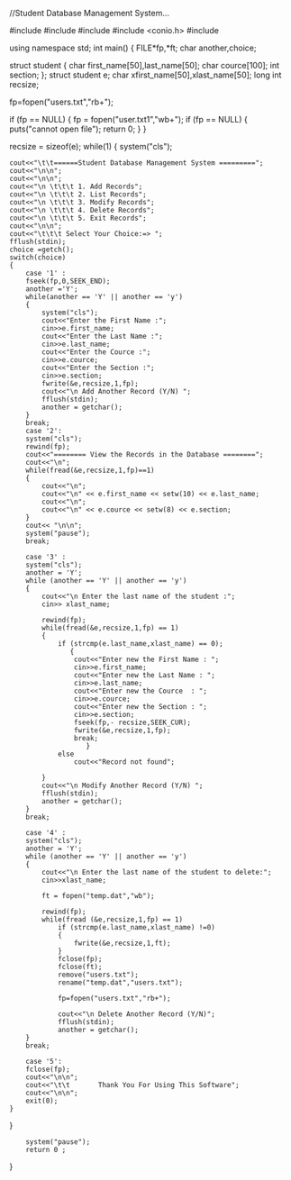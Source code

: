 //Student Database Management System...


#include <iostream>
#include <cstdio>
#include <cstring>
#include <conio.h>
#include <iomanip>

using namespace std;
int main()
{
FILE*fp,*ft;
char another,choice;

struct student
{
char first_name[50],last_name[50];
char cource[100];
int section;
};
struct student e;
char xfirst_name[50],xlast_name[50];
long int recsize;

fp=fopen("users.txt","rb+");

if (fp == NULL)
{
	fp = fopen("user.txt1","wb+");
if (fp == NULL)
{
	puts("cannot open file");
	return 0;
}
}

recsize = sizeof(e);
while(1)
{
	system("cls");
	
	cout<<"\t\t======Student Database Management System =========";
	cout<<"\n\n";
	cout<<"\n\n";
	cout<<"\n \t\t\t 1. Add Records";
	cout<<"\n \t\t\t 2. List Records";
	cout<<"\n \t\t\t 3. Modify Records";
	cout<<"\n \t\t\t 4. Delete Records";
	cout<<"\n \t\t\t 5. Exit Records";
	cout<<"\n\n";
	cout<<"\t\t\t Select Your Choice:=> ";
	fflush(stdin);
	choice =getch();
	switch(choice)
	{
		case '1' :
		fseek(fp,0,SEEK_END);
		another ='Y';
		while(another == 'Y' || another == 'y')
		{
			system("cls");
			cout<<"Enter the First Name :";
			cin>>e.first_name;
			cout<<"Enter the Last Name :";
			cin>>e.last_name;
			cout<<"Enter the Cource :";
			cin>>e.cource;
			cout<<"Enter the Section :";
			cin>>e.section;
			fwrite(&e,recsize,1,fp);
			cout<<"\n Add Another Record (Y/N) ";
			fflush(stdin);
			another = getchar();
		}
		break;
		case '2':
		system("cls");
		rewind(fp);
		cout<<"======== View the Records in the Database ========";
		cout<<"\n";
		while(fread(&e,recsize,1,fp)==1)
		{
			cout<<"\n";
			cout<<"\n" << e.first_name << setw(10) << e.last_name;
			cout<<"\n";
			cout<<"\n" << e.cource << setw(8) << e.section;
		}
		cout<< "\n\n";
		system("pause");
		break;
		
		case '3' :
		system("cls");
		another = 'Y';
		while (another == 'Y' || another == 'y')
		{
			cout<<"\n Enter the last name of the student :";
			cin>> xlast_name;
			
			rewind(fp);
			while(fread(&e,recsize,1,fp) == 1)
			{
				if (strcmp(e.last_name,xlast_name) == 0);
				   {
					cout<<"Enter new the First Name : ";
					cin>>e.first_name;
					cout<<"Enter new the Last Name : ";
					cin>>e.last_name;
					cout<<"Enter new the Cource  : ";
					cin>>e.cource;
					cout<<"Enter new the Section : ";
					cin>>e.section;
					fseek(fp,- recsize,SEEK_CUR);
					fwrite(&e,recsize,1,fp);
					break;
				       }
				else
					cout<<"Record not found";
				
			}
			cout<<"\n Modify Another Record (Y/N) ";
			fflush(stdin);
			another = getchar();
		}
		break;
		
		case '4' :
		system("cls");
		another = 'Y';
		while (another == 'Y' || another == 'y')
		{
			cout<<"\n Enter the last name of the student to delete:";
			cin>>xlast_name;
			
			ft = fopen("temp.dat","wb");
			
			rewind(fp);
			while(fread (&e,recsize,1,fp) == 1)
				if (strcmp(e.last_name,xlast_name) !=0)
				{
					fwrite(&e,recsize,1,ft);
				}
				fclose(fp);
				fclose(ft);
				remove("users.txt");
				rename("temp.dat","users.txt");
				
				fp=fopen("users.txt","rb+");
				
				cout<<"\n Delete Another Record (Y/N)";
				fflush(stdin);
				another = getchar();
		}
		break;
		
		case '5':
		fclose(fp);
		cout<<"\n\n";
		cout<<"\t\t       Thank You For Using This Software";
		cout<<"\n\n";
		exit(0);
	}
}

        system("pause");
        return 0 ;
}

